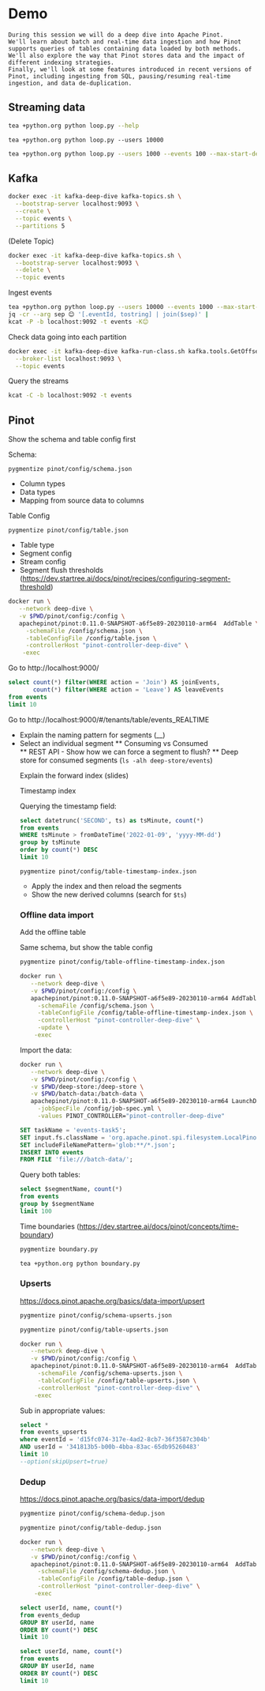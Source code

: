 # Demo

```
During this session we will do a deep dive into Apache Pinot.
We'll learn about batch and real-time data ingestion and how Pinot supports queries of tables containing data loaded by both methods.
We'll also explore the way that Pinot stores data and the impact of different indexing strategies.
Finally, we'll look at some features introduced in recent versions of Pinot, including ingesting from SQL, pausing/resuming real-time ingestion, and data de-duplication. 
```

## Streaming data

```bash
tea +python.org python loop.py --help
```

```
tea +python.org python loop.py --users 10000
```

```bash
tea +python.org python loop.py --users 1000 --events 100 --max-start-delay 0 --min-event-length 60 --max-event-length 180
```

## Kafka

```bash
docker exec -it kafka-deep-dive kafka-topics.sh \
  --bootstrap-server localhost:9093 \
  --create \
  --topic events \
  --partitions 5
```

(Delete Topic)

```bash
docker exec -it kafka-deep-dive kafka-topics.sh \
  --bootstrap-server localhost:9093 \
  --delete \
  --topic events
```

Ingest events

```bash
tea +python.org python loop.py --users 10000 --events 1000 --max-start-delay 0 --min-event-length 60 --max-event-length 120 | 
jq -cr --arg sep 😊 '[.eventId, tostring] | join($sep)' | 
kcat -P -b localhost:9092 -t events -K😊
```

Check data going into each partition

```bash
docker exec -it kafka-deep-dive kafka-run-class.sh kafka.tools.GetOffsetShell \
  --broker-list localhost:9093 \
  --topic events
```

Query the streams

```bash
kcat -C -b localhost:9092 -t events
```

## Pinot 

Show the schema and table config first

Schema:

```
pygmentize pinot/config/schema.json
```

* Column types
* Data types
* Mapping from source data to columns

Table Config

```
pygmentize pinot/config/table.json
```

* Table type
* Segment config
* Stream config
* Segment flush thresholds (https://dev.startree.ai/docs/pinot/recipes/configuring-segment-threshold)

```bash
docker run \
   --network deep-dive \
   -v $PWD/pinot/config:/config \
   apachepinot/pinot:0.11.0-SNAPSHOT-a6f5e89-20230110-arm64  AddTable \
     -schemaFile /config/schema.json \
     -tableConfigFile /config/table.json \
     -controllerHost "pinot-controller-deep-dive" \
    -exec
```

Go to http://localhost:9000/

```sql
select count(*) filter(WHERE action = 'Join') AS joinEvents,
       count(*) filter(WHERE action = 'Leave') AS leaveEvents
from events 
limit 10
```

Go to http://localhost:9000/#/tenants/table/events_REALTIME

* Explain the naming pattern for segments (<table>__<partitionId>__<incrementingCount>__<ts>)
* Select an individual segment
  ** Consuming vs Consumed  
  ** REST API - Show how we can force a segment to flush?
  ** Deep store for consumed segments (`ls -alh deep-store/events`)

Explain the forward index (slides)

Timestamp index

Querying the timestamp field:


```sql
select datetrunc('SECOND', ts) as tsMinute, count(*) 
from events 
WHERE tsMinute > fromDateTime('2022-01-09', 'yyyy-MM-dd') 
group by tsMinute
order by count(*) DESC
limit 10
```

```
pygmentize pinot/config/table-timestamp-index.json
```

* Apply the index and then reload the segments
* Show the new derived columns (search for `$ts`)

### Offline data import

Add the offline table

Same schema, but show the table config

```bash
pygmentize pinot/config/table-offline-timestamp-index.json
```

```bash
docker run \
   --network deep-dive \
   -v $PWD/pinot/config:/config \
   apachepinot/pinot:0.11.0-SNAPSHOT-a6f5e89-20230110-arm64 AddTable \
     -schemaFile /config/schema.json \
     -tableConfigFile /config/table-offline-timestamp-index.json \
     -controllerHost "pinot-controller-deep-dive" \
     -update \
    -exec  
```

Import the data:

```bash
docker run \
   --network deep-dive \
   -v $PWD/pinot/config:/config \
   -v $PWD/deep-store:/deep-store \
   -v $PWD/batch-data:/batch-data \
   apachepinot/pinot:0.11.0-SNAPSHOT-a6f5e89-20230110-arm64 LaunchDataIngestionJob \
     -jobSpecFile /config/job-spec.yml \
     -values PINOT_CONTROLLER="pinot-controller-deep-dive"
```

```sql
SET taskName = 'events-task5';
SET input.fs.className = 'org.apache.pinot.spi.filesystem.LocalPinotFS';
SET includeFileNamePattern='glob:**/*.json';
INSERT INTO events
FROM FILE 'file:///batch-data/';
```

Query both tables:

```sql
select $segmentName, count(*)
from events
group by $segmentName
limit 100
```

Time boundaries (https://dev.startree.ai/docs/pinot/concepts/time-boundary)

```bash
pygmentize boundary.py
```

```bash
tea +python.org python boundary.py
```

### Upserts

https://docs.pinot.apache.org/basics/data-import/upsert

```bash
pygmentize pinot/config/schema-upserts.json
```

```bash
pygmentize pinot/config/table-upserts.json
```


```bash
docker run \
   --network deep-dive \
   -v $PWD/pinot/config:/config \
   apachepinot/pinot:0.11.0-SNAPSHOT-a6f5e89-20230110-arm64  AddTable \
     -schemaFile /config/schema-upserts.json \
     -tableConfigFile /config/table-upserts.json \
     -controllerHost "pinot-controller-deep-dive" \
    -exec
```

Sub in appropriate values:

```sql
select * 
from events_upserts 
where eventId = 'd15fc074-317e-4ad2-8cb7-36f3587c304b'
AND userId = '341813b5-b00b-4bba-83ac-65db95260483'
limit 10
--option(skipUpsert=true)
```

### Dedup

https://docs.pinot.apache.org/basics/data-import/dedup


```bash
pygmentize pinot/config/schema-dedup.json
```

```bash
pygmentize pinot/config/table-dedup.json
```

```bash
docker run \
   --network deep-dive \
   -v $PWD/pinot/config:/config \
   apachepinot/pinot:0.11.0-SNAPSHOT-a6f5e89-20230110-arm64  AddTable \
     -schemaFile /config/schema-dedup.json \
     -tableConfigFile /config/table-dedup.json \
     -controllerHost "pinot-controller-deep-dive" \
    -exec
```

```sql
select userId, name, count(*) 
from events_dedup 
GROUP BY userId, name
ORDER BY count(*) DESC
limit 10
```

```sql
select userId, name, count(*) 
from events
GROUP BY userId, name
ORDER BY count(*) DESC
limit 10
```